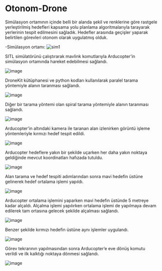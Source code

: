 # Otonom-Drone
Simülasyon ortamının içinde belli bir alanda şekil ve renklerine göre rastgele yerleştirilmiş hedefleri kapsama yolu planlama algoritmalarıyla tarayarak yerlerinin tespit edilmesini sağladık. 
Hedefler arasında geçişler yaparak belirtilen görevleri otonom olarak uygulatmış olduk.

-Simülasyon ortamı:
![sim1](https://user-images.githubusercontent.com/22642119/179230042-5698b094-8af1-45fa-b374-e73db6ac06f8.png)

SITL simülatörünü çalıştırarak mavlink komutlarıyla Arducopter’in simülasyon ortamında hareket edebilmesi sağlandı.

![image](https://user-images.githubusercontent.com/22642119/179230373-b3c9d200-4901-4270-a7a1-837b65c5f4ac.png)

DroneKit kütüphanesi ve python kodları kullanılarak paralel tarama yöntemiyle alanın taranması sağlandı.

![image](https://user-images.githubusercontent.com/22642119/179230472-8f2eb530-9fb7-4fcc-9fa3-ed2fc67dbdb1.png)

Diğer bir tarama yöntemi olan spiral tarama yöntemiyle alanın taranması sağlandı.

![image](https://user-images.githubusercontent.com/22642119/179230507-e1982bb5-dff5-4361-81c7-0278d3722473.png)

Arducopter’in altındaki kamera ile taranan alan izlenirken görüntü işleme yöntemleriyle kırmızı hedef tespit edildi.

![image](https://user-images.githubusercontent.com/22642119/179230552-66f3de81-8ab4-4ff8-b5d7-a94be32966b9.png)

Arducopter hedeflere yakın bir şekilde uçarken her daha yakın noktaya geldiğinde mevcut koordinatları hafızada tutuldu.

![image](https://user-images.githubusercontent.com/22642119/179230577-c121a1dd-f520-42b6-9bbb-40734c6c9453.png)

Alan tarama ve hedef tespiti adımlarından sonra mavi hedefin üstüne gelinerek hedef ortalama işlemi yapıldı. 

![image](https://user-images.githubusercontent.com/22642119/179230629-a9722d6c-6ee7-4900-806d-7eab544bde04.png)

Arducopter ortalama işlemini yaparken mavi hedefin üstünde 5 metreye kadar alçaldı. 
Alçalma işlemi yapılırken ortalama işlemi de yapılmaya devam edilerek tam ortasına gelecek şekilde alçalması sağlandı.

![image](https://user-images.githubusercontent.com/22642119/179230681-8bb6e1a7-f8fb-4384-9b41-901214d57635.png)

Benzer şekilde kırmızı hedefin üstüne aynı işlemler uygulandı.

![image](https://user-images.githubusercontent.com/22642119/179230706-6b20f089-f780-4345-bdbe-57a6903e832a.png)

Görev tekrarının yapılmasından sonra Arducopter’e eve dönüş komutu verildi ve ilk kalktığı noktaya dönmesi sağlandı.

![image](https://user-images.githubusercontent.com/22642119/179230756-a94af4aa-aea6-44f8-ab41-2905020bf600.png)


